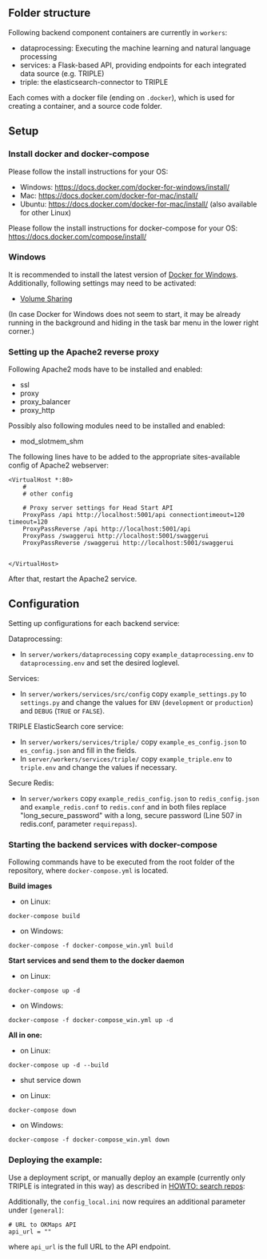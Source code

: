 ## Folder structure

Following backend component containers are currently in `workers`:

* dataprocessing: Executing the machine learning and natural language processing
* services: a Flask-based API, providing endpoints for each integrated data source (e.g. TRIPLE)
* triple: the elasticsearch-connector to TRIPLE

Each comes with a docker file (ending on `.docker`), which is used for creating a container, and a source code folder.

## Setup

### Install docker and docker-compose

Please follow the install instructions for your OS:

* Windows: https://docs.docker.com/docker-for-windows/install/
* Mac: https://docs.docker.com/docker-for-mac/install/
* Ubuntu: https://docs.docker.com/docker-for-mac/install/ (also available for other Linux)

Please follow the install instructions for docker-compose for your OS: https://docs.docker.com/compose/install/

### Windows

It is recommended to install the latest version of [Docker for Windows](https://hub.docker.com/editions/community/docker-ce-desktop-windows).
Additionally, following settings may need to be activated:

* [Volume Sharing](https://docs.microsoft.com/en-us/visualstudio/containers/troubleshooting-docker-errors?view=vs-2019)

(In case Docker for Windows does not seem to start, it may be already running in the background and hiding in the task bar menu in the lower right corner.)

### Setting up the Apache2 reverse proxy

Following Apache2 mods have to be installed and enabled:

* ssl
* proxy
* proxy_balancer
* proxy_http

Possibly also following modules need to be installed and enabled:
* mod_slotmem_shm

The following lines have to be added to the appropriate sites-available config of Apache2 webserver:

```
<VirtualHost *:80>
    #
    # other config

    # Proxy server settings for Head Start API
  	ProxyPass /api http://localhost:5001/api connectiontimeout=120 timeout=120
  	ProxyPassReverse /api http://localhost:5001/api
  	ProxyPass /swaggerui http://localhost:5001/swaggerui
  	ProxyPassReverse /swaggerui http://localhost:5001/swaggerui


</VirtualHost>
```

After that, restart the Apache2 service.

## Configuration

Setting up configurations for each backend service:

Dataprocessing:
* In `server/workers/dataprocessing` copy `example_dataprocessing.env` to `dataprocessing.env` and set the desired loglevel.

Services:
* In `server/workers/services/src/config` copy `example_settings.py` to `settings.py` and change the values for `ENV` (`development` or `production`) and `DEBUG` (`TRUE` or `FALSE`).


TRIPLE ElasticSearch core service:
* In `server/workers/services/triple/` copy `example_es_config.json` to `es_config.json` and fill in the fields.
* In `server/workers/services/triple/` copy `example_triple.env` to `triple.env` and change the values if necessary.


Secure Redis:
* In `server/workers` copy `example_redis_config.json` to `redis_config.json`  and `example_redis.conf` to `redis.conf` and in both files replace "long_secure_password" with a long, secure password (Line 507 in redis.conf, parameter `requirepass`).


### Starting the backend services with docker-compose

Following commands have to be executed from the root folder of the repository, where `docker-compose.yml` is located.

**Build images**

* on Linux:
```
docker-compose build
```

* on Windows:
```
docker-compose -f docker-compose_win.yml build
```

**Start services and send them to the docker daemon**

* on Linux:
```
docker-compose up -d
```

* on Windows:
```
docker-compose -f docker-compose_win.yml up -d
```

**All in one:**

* on Linux:
```
docker-compose up -d --build
```

* shut service down

* on Linux:
```
docker-compose down
```

* on Windows:
```
docker-compose -f docker-compose_win.yml down
```

### Deploying the example:

Use a deployment script, or manually deploy an example (currently only TRIPLE is integrated in this way) as described in [HOWTO: search repos](../../doc/howto_search_repos.md):

Additionally, the `config_local.ini` now requires an additional parameter under `[general]`:

```
# URL to OKMaps API
api_url = ""

```

where `api_url` is the full URL to the API endpoint.
